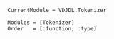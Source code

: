 ```@meta
CurrentModule = VDJDL.Tokenizer
```
```@autodocs
Modules = [Tokenizer]
Order   = [:function, :type]
```
